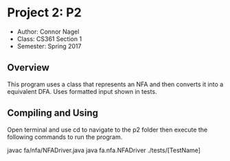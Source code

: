 # Project 2: P2

* Author: Connor Nagel
* Class: CS361 Section 1
* Semester: Spring 2017

## Overview

This program uses a class that represents an NFA and then converts it into a equivalent DFA. Uses formatted input shown in tests.

## Compiling and Using

Open terminal and use cd to navigate to the p2 folder then 
execute the following commands to run the program.

javac fa/nfa/NFADriver.java
java fa.nfa.NFADriver ./tests/[TestName]

